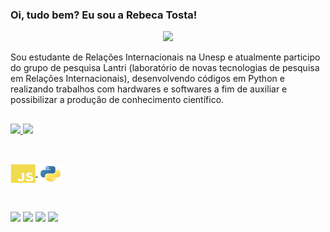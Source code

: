 ### Oi, tudo bem? Eu sou a Rebeca Tosta! 

<div align="center">
  <img src="https://media2.giphy.com/media/v1.Y2lkPTc5MGI3NjExMjZiOTAzY2MwNzFhYTI0ZDQ0ZTIzNmJkMmU1ZWI4Y2MwOGVkNTI4OSZjdD1n/M9avoFo3Sr7YIL6ClW/giphy.gif" />
</div>

Sou estudante de Relações Internacionais na Unesp e atualmente participo do grupo de pesquisa Lantri (laboratório de novas tecnologias de pesquisa em Relações Internacionais), desenvolvendo códigos em Python e realizando trabalhos com hardwares e softwares a fim de auxiliar e possibilizar a produção de conhecimento científico. 

##
  <a href="https://github.com/anamacao">
  <img height="160em" src="https://github-readme-stats.vercel.app/api?username=rtosta&show_icons=true&theme=dracula&include_all_commits=true&count_private=true"/>      <img height="160m" src="https://github-readme-stats.vercel.app/api/top-langs/?username=rtosta&layout=compact&langs_count=7&theme=dracula"/>
</div>

## 
<div style="display: inline_block"><br/>
 <img align="center" alt="Rebeca-Js" height="30" width="40" src="https://raw.githubusercontent.com/devicons/devicon/master/icons/javascript/javascript-plain.svg">
  <img align="center" alt="Rebeca-Python" height="30" width="40" src="https://raw.githubusercontent.com/devicons/devicon/master/icons/python/python-original.svg">
</div> 
<br/>

##
<div> 
  <a href="https://www.instagram.com/rebecasantos.tosta/" target="_blank"><img src="https://img.shields.io/badge/-Instagram-%23E4405F?style=for-the-badge&logo=instagram&logoColor=white" target="_blank"></a>
  <a href = "mailto:r.tosta@unesp.br"><img src="https://img.shields.io/badge/-Gmail-%23333?style=for-the-badge&logo=gmail&logoColor=white" target="_blank"></a>
  <a href="https://www.linkedin.com/in/rebeca-dos-santos-tosta-206672247" target="_blank"><img src="https://img.shields.io/badge/-LinkedIn-%230077B5?style=for-the-badge&logo=linkedin&logoColor=white" target="_blank"></a>
  <a href= "https://gitlab.com/r.s.tosta"> <img src="https://img.shields.io/badge/GitLab-330F63?style=for-the-badge&logo=gitlab&logoColor=white">
</div>
